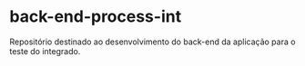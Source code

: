 # back-end-process-int
Repositório destinado ao desenvolvimento do back-end da aplicação para o teste do integrado.
